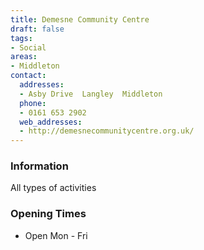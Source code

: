 ```yaml
---
title: Demesne Community Centre
draft: false
tags:
- Social
areas:
- Middleton
contact:
  addresses:
  - Asby Drive  Langley  Middleton
  phone:
  - 0161 653 2902
  web_addresses:
  - http://demesnecommunitycentre.org.uk/
---
```


### Information
All types of activities

### Opening Times
* Open Mon - Fri

